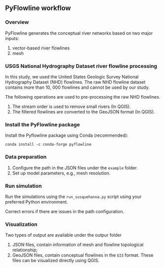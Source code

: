 ## PyFlowline workflow

### Overview

PyFlowline generates the conceptual river networks based on two major inputs:

1. vector-based river flowlines
2. mesh

### USGS National Hydrography Dataset river flowline processing

In this study, we used the United States Geologic Survey National Hydrography Dataset (NHD) flowlines.
The raw NHD flowline dataset contains more than 10, 000 flowlines and cannot be used by our study.

The following operations are used to pre-processing the raw NHD flowlines. 

1. The stream order is used to remove small rivers (In QGIS).
2. The filtered flowlines are converted to the GeoJSON format (In QGIS).

### Install the PyFlowline package

Install the Pyflowline package using Conda (recommended):

    conda install -c conda-forge pyflowline

### Data preparation

1. Configure the path in the JSON files under the `example` folder.
2. Set up model parameters, e.g., mesh resolution.

### Run simulation

Run the simulations using the `run_susquehanna.py` script using your preferred Python environment.

Correct errors if there are issues in the path configuration.

### Visualization

Two types of output are available under the outpur folder
1. JSON files, contain information of mesh and flowline topological relationship;
2. GeoJSON files, contain conceptual flowlines in the `GIS` format. These files can be visualized directly using QGIS.

